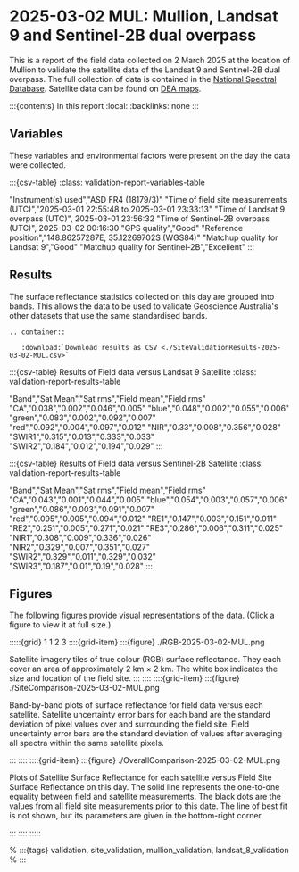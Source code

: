 # 2025-03-02 MUL: Mullion, Landsat 9 and Sentinel-2B dual overpass

This is a report of the field data collected on 2 March 2025 at the location of Mullion
to validate the satellite data of the Landsat 9 and Sentinel-2B dual overpass.
The full collection of data is contained in the [National Spectral Database](https://www.ga.gov.au/scientific-topics/dea/dea-data-and-products/national-spectral-database).
Satellite data can be found on [DEA maps](https://maps.dea.ga.gov.au/#share=s-i2o7JwB5gvXOQefhMmTLJaA14b0).

:::{contents} In this report
:local:
:backlinks: none
:::

## Variables

These variables and environmental factors were present on the day the data were collected.

:::{csv-table}
:class: validation-report-variables-table

"Instrument(s) used","ASD FR4 (18179/3)"
"Time of field site measurements (UTC)","2025-03-01 22:55:48 to 2025-03-01 23:33:13"
"Time of Landsat 9 overpass (UTC)", 2025-03-01 23:56:32
"Time of Sentinel-2B overpass (UTC)", 2025-03-02 00:16:30
"GPS quality","Good"
"Reference position","148.86257287E, 35.12269702S (WGS84)"
"Matchup quality for Landsat 9","Good"
"Matchup quality for Sentinel-2B","Excellent"
:::

## Results

The surface reflectance statistics collected on this day are grouped into bands.
This allows the data to be used to validate Geoscience Australia's other datasets that use the same standardised bands.

```{eval-rst}
.. container:: 

   :download:`Download results as CSV <./SiteValidationResults-2025-03-02-MUL.csv>`
```

:::{csv-table} Results of Field data versus Landsat 9 Satellite
:class: validation-report-results-table

"Band","Sat Mean","Sat rms","Field mean","Field rms"
"CA","0.038","0.002","0.046","0.005"
"blue","0.048","0.002","0.055","0.006"
"green","0.083","0.002","0.092","0.007"
"red","0.092","0.004","0.097","0.012"
"NIR","0.33","0.008","0.356","0.028"
"SWIR1","0.315","0.013","0.333","0.033"
"SWIR2","0.184","0.012","0.194","0.029"
:::

:::{csv-table} Results of Field data versus Sentinel-2B Satellite
:class: validation-report-results-table

"Band","Sat Mean","Sat rms","Field mean","Field rms"
"CA","0.043","0.001","0.044","0.005"
"blue","0.054","0.003","0.057","0.006"
"green","0.086","0.003","0.091","0.007"
"red","0.095","0.005","0.094","0.012"
"RE1","0.147","0.003","0.151","0.011"
"RE2","0.251","0.005","0.271","0.021"
"RE3","0.286","0.006","0.311","0.025"
"NIR1","0.308","0.009","0.336","0.026"
"NIR2","0.329","0.007","0.351","0.027"
"SWIR2","0.329","0.011","0.329","0.032"
"SWIR3","0.187","0.01","0.19","0.028"
:::

## Figures

The following figures provide visual representations of the data. (Click a figure to view it at full size.)

:::::{grid} 1 1 2 3
::::{grid-item}
:::{figure} ./RGB-2025-03-02-MUL.png

Satellite imagery tiles of true colour (RGB) surface reflectance.
They each cover an area of approximately 2&nbsp;km &times; 2&nbsp;km.
The white box indicates the size and location
of the field site.
:::
::::
::::{grid-item}
:::{figure} ./SiteComparison-2025-03-02-MUL.png

Band-by-band plots of surface reflectance for field data versus each satellite.
Satellite uncertainty error bars for each band are the standard deviation
of pixel values over and surrounding the field site.
Field uncertainty error bars are the standard deviation of values after
averaging all spectra within the same satellite pixels.

:::
::::
::::{grid-item}
:::{figure} ./OverallComparison-2025-03-02-MUL.png

Plots of Satellite Surface Reflectance for each satellite versus Field Site Surface Reflectance on this day.
The solid line represents the one-to-one equality between field and satellite measurements.
The black dots are the values from all field site measurements prior to this date.
The line of best fit is not shown, but its parameters are given in the bottom-right corner.

:::
::::
:::::

% :::{tags} validation, site_validation, mullion_validation, landsat_8_validation
% :::
    

